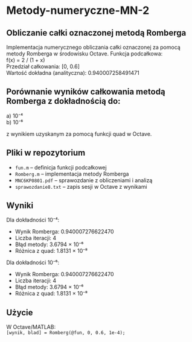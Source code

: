 # Metody-numeryczne-MN-2
## Obliczanie całki oznaczonej metodą Romberga

Implementacja numerycznego obliczania całki oznaczonej za pomocą metody Romberga w środowisku Octave.
Funkcja podcałkowa:\
f(x) = 2 / (1 + x)\
Przedział całkowania: [0, 0.6]\
Wartość dokładna (analityczna): 0.940007258491471


## Porównanie wyników całkowania metodą Romberga z dokładnością do:
a) 10⁻⁴ \
b) 10⁻⁶

z wynikiem uzyskanym za pomocą funkcji quad w Octave.


## Pliki w repozytorium
- `fun.m` – definicja funkcji podcałkowej
- `Romberg.m` – implementacja metody Romberga
- `MNC6KP0801.pdf` – sprawozdanie z obliczeniami i analizą
- `sprawozdanie8.txt` – zapis sesji w Octave z wynikami

## Wyniki
Dla dokładności 10⁻⁴:
- Wynik Romberga: 0.940007276622470
- Liczba iteracji: 4
- Błąd metody: 3.6794 × 10⁻⁶
- Różnica z quad: 1.8131 × 10⁻⁸

Dla dokładności 10⁻⁶:
- Wynik Romberga: 0.940007276622470
- Liczba iteracji: 4
- Błąd metody: 3.6794 × 10⁻⁶
- Różnica z quad: 1.8131 × 10⁻⁸


## Użycie
W Octave/MATLAB:\
`[wynik, blad] = Romberg(@fun, 0, 0.6, 1e-4);`
